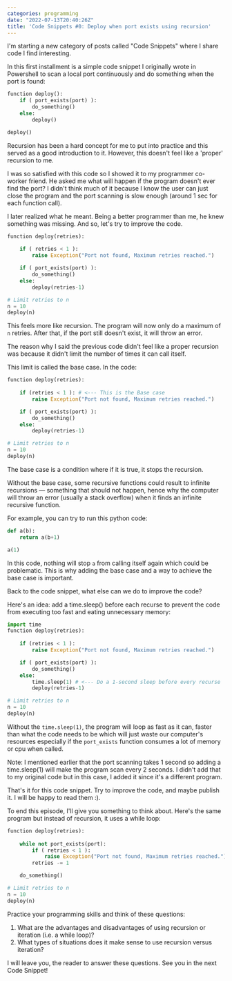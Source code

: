 ```yaml
---
categories: programming
date: "2022-07-13T20:40:26Z"
title: 'Code Snippets #0: Deploy when port exists using recursion'
---
```


I'm starting a new category of posts called "Code Snippets" where I share code
I find interesting. 

In this first installment is a simple code snippet I originally wrote in Powershell
to scan a local port continuously and do something when the port is
found:

```python
function deploy(): 
	if ( port_exists(port) ):
		do_something()
	else: 
		deploy()

deploy()
```

Recursion has been a hard concept for me to put into practice and this served
as a good introduction to it. However, this doesn't feel like a 'proper'
recursion to me. 

I was so satisfied with this code so I showed it to my programmer co-worker
friend. He asked me what will happen if the program doesn't ever find the port?
I didn't think much of it because I know the user can just close the program
and the port scanning is slow enough (around 1 sec for each function call). 

I later realized what he meant. Being a better programmer than me, he knew
something was missing. And so, let's try to improve the code.  

```python
function deploy(retries):
	
	if ( retries < 1 ): 
		raise Exception("Port not found, Maximum retries reached.")

	if ( port_exists(port) ):
		do_something()
	else: 
		deploy(retries-1)

# Limit retries to n
n = 10
deploy(n) 
```

This feels more like recursion. The program will now only do a maximum of `n`
retries. After that, if the port still doesn't exist, it will throw an error. 

The reason why I said the previous code didn't feel like a proper recursion was
because it didn't limit the number of times it can call itself.

This limit is called the base case. In the code:

```python
function deploy(retries):
	
	if (retries < 1 ): # <--- This is the Base case
		raise Exception("Port not found, Maximum retries reached.")

	if ( port_exists(port) ):
		do_something()
	else: 
		deploy(retries-1) 

# Limit retries to n
n = 10
deploy(n) 
```

The base case is a condition where if it is true, it stops the recursion.

Without the base case, some recursive functions could result to infinite
recursions — something that should not happen, hence why the computer will
throw an error (usually a stack overflow) when it finds an infinite recursive
function.

For example, you can try to run this python code: 

```python
def a(b):
	return a(b+1)

a(1)
```

In this code, nothing will stop `a` from calling itself again which could be
problematic. This is why adding the base case and a way to achieve the base
case is important.

Back to the code snippet, what else can we do to improve the code?

Here's an idea: add a time.sleep() before each recurse to prevent the code
from executing too fast and eating unnecessary memory:

```python
import time
function deploy(retries):
	
	if (retries < 1 ): 
		raise Exception("Port not found, Maximum retries reached.")

	if ( port_exists(port) ):
		do_something()
	else: 
		time.sleep(1) # <--- Do a 1-second sleep before every recurse
		deploy(retries-1)

# Limit retries to n
n = 10
deploy(n) 
```

Without the `time.sleep(1)`, the program will loop as fast as it can, faster
than what the code needs to be which will just waste our computer's resources
especially if the `port_exists` function consumes a lot of memory or cpu when
called. 

Note: I mentioned earlier that the port scanning takes 1 second so adding a
time.sleep(1) will make the program scan every 2 seconds. I didn't add that to
my original code but in this case, I added it since it's a different program.

That's it for this code snippet. Try to improve the code, and maybe publish it.
I will be happy to read them :).

To end this episode, I'll give you something to think about. Here's the same
program but instead of recursion, it uses a while loop:

```python
function deploy(retries):
	
	while not port_exists(port):
		if ( retries < 1 ): 
			raise Exception("Port not found, Maximum retries reached.")
		retries -= 1

	do_something()

# Limit retries to n
n = 10
deploy(n) 
```

Practice your programming skills and think of these questions:

1. What are the advantages and disadvantages of using recursion or
   iteration (i.e. a while loop)? 
2. What types of situations does it make sense to use recursion versus
   iteration? 

I will leave you, the reader to answer these questions. See you in the next
Code Snippet! 
